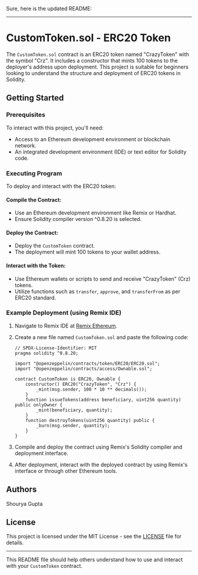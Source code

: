 Sure, here is the updated README:

---

# CustomToken.sol - ERC20 Token

The `CustomToken.sol` contract is an ERC20 token named "CrazyToken" with the symbol "Crz". It includes a constructor that mints 100 tokens to the deployer's address upon deployment. This project is suitable for beginners looking to understand the structure and deployment of ERC20 tokens in Solidity.

## Getting Started

### Prerequisites

To interact with this project, you'll need:

- Access to an Ethereum development environment or blockchain network.
- An integrated development environment (IDE) or text editor for Solidity code.

### Executing Program

To deploy and interact with the ERC20 token:

#### Compile the Contract:

- Use an Ethereum development environment like Remix or Hardhat.
- Ensure Solidity compiler version ^0.8.20 is selected.

#### Deploy the Contract:

- Deploy the `CustomToken` contract.
- The deployment will mint 100 tokens to your wallet address.

#### Interact with the Token:

- Use Ethereum wallets or scripts to send and receive "CrazyToken" (Crz) tokens.
- Utilize functions such as `transfer`, `approve`, and `transferFrom` as per ERC20 standard.

### Example Deployment (using Remix IDE)

1. Navigate to Remix IDE at [Remix Ethereum](https://remix.ethereum.org/).

2. Create a new file named `CustomToken.sol` and paste the following code:

   ```solidity
   // SPDX-License-Identifier: MIT
   pragma solidity ^0.8.20;

   import "@openzeppelin/contracts/token/ERC20/ERC20.sol";
   import "@openzeppelin/contracts/access/Ownable.sol";

   contract CustomToken is ERC20, Ownable {
       constructor() ERC20("CrazyToken", "Crz") {
           _mint(msg.sender, 100 * 10 ** decimals());
       }
       function issueTokens(address beneficiary, uint256 quantity) public onlyOwner {
           _mint(beneficiary, quantity);
       }
       function destroyTokens(uint256 quantity) public {
           _burn(msg.sender, quantity);
       }
   }
   ```

3. Compile and deploy the contract using Remix's Solidity compiler and deployment interface.

4. After deployment, interact with the deployed contract by using Remix's interface or through other Ethereum tools.

## Authors

Shourya Gupta

## License

This project is licensed under the MIT License - see the [LICENSE](LICENSE.md) file for details.

---

This README file should help others understand how to use and interact with your `CustomToken` contract.
